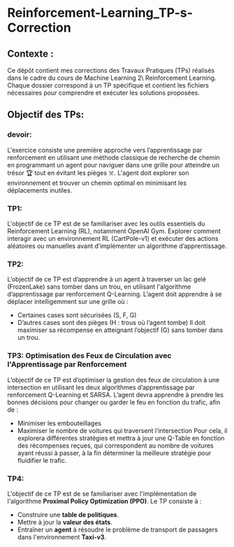 # Reinforcement-Learning_TP-s-Correction

## Contexte :
Ce dépôt contient mes corrections des Travaux Pratiques (TPs) réalisés dans le cadre du cours de Machine Learning 2\ Reinforcement Learning. Chaque dossier correspond à un TP spécifique et contient les fichiers nécessaires pour comprendre et exécuter les solutions proposées.

## Objectif des TPs:

### devoir:
L'exercice consiste une première approche vers l’apprentissage par renforcement en utilisant une méthode classique de recherche de chemin en programmant un agent pour naviguer dans une grille pour atteindre un trésor 🏆 tout en évitant les pièges ☠️. L'agent doit explorer son environnement et trouver un chemin optimal en minimisant les déplacements inutiles.

### TP1:
L'objectif de ce TP est de se familiariser avec les outils essentiels du Reinforcement Learning (RL), notamment OpenAI Gym.
Explorer comment interagir avec un environnement RL (CartPole-v1) et exécuter des actions aléatoires ou manuelles avant d’implémenter un algorithme d’apprentissage.

### TP2:
L’objectif de ce TP est d’apprendre à un agent à traverser un lac gelé (FrozenLake) sans tomber dans un trou, en utilisant l'algorithme d’apprentissage par renforcement Q-Learning.
L’agent doit apprendre à se déplacer intelligemment sur une grille où :
- Certaines cases sont sécurisées (S, F, G)
- D’autres cases sont des pièges (H : trous où l’agent tombe)
Il doit maximiser sa récompense en atteignant l’objectif (G) sans tomber dans un trou.

### TP3: Optimisation des Feux de Circulation avec l'Apprentissage par Renforcement
L’objectif de ce TP est d’optimiser la gestion des feux de circulation à une intersection en utilisant les deux algorithmes d’apprentissage par renforcement Q-Learning et SARSA.
L’agent devra apprendre à prendre les bonnes décisions pour changer ou garder le feu en fonction du trafic, afin de :
- Minimiser les embouteillages
- Maximiser le nombre de voitures qui traversent l’intersection
Pour cela, il explorera différentes stratégies et mettra à jour une Q-Table en fonction des récompenses reçues, qui correspondent au nombre de voitures ayant réussi à passer, à la fin déterminer la meilleure stratégie pour fluidifier le trafic.

### TP4:
L'objectif de ce TP est de se familiariser avec l'implémentation de l'algorithme **Proximal Policy Optimization (PPO)**. Le TP consiste à :  
- Construire une **table de politiques**.  
- Mettre à jour la **valeur des états**.  
- Entraîner un **agent** à résoudre le problème de transport de passagers dans l'environnement **Taxi-v3**.
